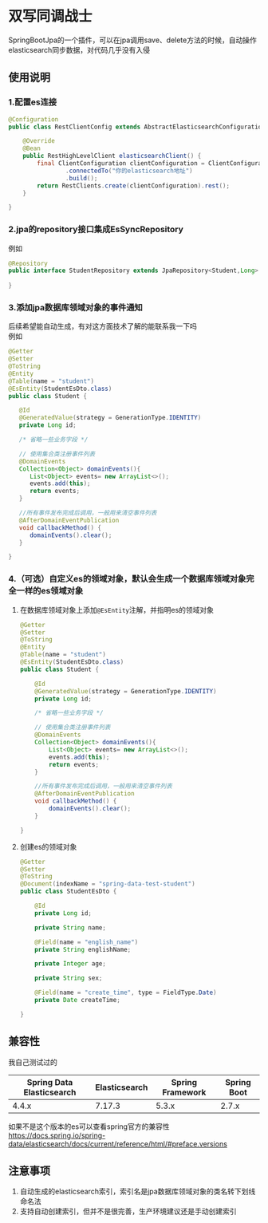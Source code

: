 # 双写同调战士
SpringBootJpa的一个插件，可以在jpa调用save、delete方法的时候，自动操作elasticsearch同步数据，对代码几乎没有入侵

## 使用说明
### 1.配置es连接
```java
@Configuration
public class RestClientConfig extends AbstractElasticsearchConfiguration {

    @Override
    @Bean
    public RestHighLevelClient elasticsearchClient() {
        final ClientConfiguration clientConfiguration = ClientConfiguration.builder()
                .connectedTo("你的elasticsearch地址")
                .build();
        return RestClients.create(clientConfiguration).rest();
    }

}
```

### 2.jpa的repository接口集成EsSyncRepository
例如
```java
@Repository
public interface StudentRepository extends JpaRepository<Student,Long> , EsSyncRepository<Student,Long> {
    
}
```

### 3.添加jpa数据库领域对象的事件通知
后续希望能自动生成，有对这方面技术了解的能联系我一下吗<br/>
例如
```java
@Getter
@Setter
@ToString
@Entity
@Table(name = "student")
@EsEntity(StudentEsDto.class)
public class Student {

   @Id
   @GeneratedValue(strategy = GenerationType.IDENTITY)
   private Long id;

   /* 省略一些业务字段 */

   // 使用集合类注册事件列表
   @DomainEvents
   Collection<Object> domainEvents(){
      List<Object> events= new ArrayList<>();
      events.add(this);
      return events;
   }

   //所有事件发布完成后调用，一般用来清空事件列表
   @AfterDomainEventPublication
   void callbackMethod() {
      domainEvents().clear();
   }

}
```


### 4.（可选）自定义es的领域对象，默认会生成一个数据库领域对象完全一样的es领域对象
1. 在数据库领域对象上添加`@EsEntity`注解，并指明es的领域对象
    ```java
    @Getter
    @Setter
    @ToString
    @Entity
    @Table(name = "student")
    @EsEntity(StudentEsDto.class)
    public class Student {
    
        @Id
        @GeneratedValue(strategy = GenerationType.IDENTITY)
        private Long id;
    
        /* 省略一些业务字段 */
    
        // 使用集合类注册事件列表
        @DomainEvents
        Collection<Object> domainEvents(){
            List<Object> events= new ArrayList<>();
            events.add(this);
            return events;
        }
    
        //所有事件发布完成后调用，一般用来清空事件列表
        @AfterDomainEventPublication
        void callbackMethod() {
            domainEvents().clear();
        }
    
    }
    ```
2. 创建es的领域对象
    ```java
    @Getter
    @Setter
    @ToString
    @Document(indexName = "spring-data-test-student")
    public class StudentEsDto {
    
        @Id
        private Long id;
    
        private String name;
    
        @Field(name = "english_name")
        private String englishName;
    
        private Integer age;
    
        private String sex;
    
        @Field(name = "create_time", type = FieldType.Date)
        private Date createTime;
    
    }
    ```
## 兼容性
我自己测试过的

| **Spring Data Elasticsearch** | **Elasticsearch** | **Spring Framework** | **Spring Boot** |
| ----------------------------- | ----------------- | -------------------- | --------------- |
| 4.4.x                         | 7.17.3            | 5.3.x                | 2.7.x           |

如果不是这个版本的es可以查看spring官方的兼容性<br/>
https://docs.spring.io/spring-data/elasticsearch/docs/current/reference/html/#preface.versions

## 注意事项
1. 自动生成的elasticsearch索引，索引名是jpa数据库领域对象的类名转下划线命名法
2. 支持自动创建索引，但并不是很完善，生产环境建议还是手动创建索引

